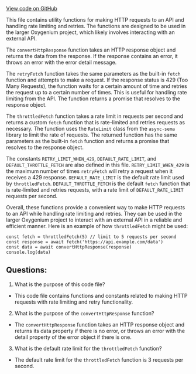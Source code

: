 [View code on GitHub](https://github.com/oxygenium-network/oxygenium-web3/packages/web3/src/api/utils.ts)

This file contains utility functions for making HTTP requests to an API and handling rate limiting and retries. The functions are designed to be used in the larger Oxygenium project, which likely involves interacting with an external API.

The `convertHttpResponse` function takes an HTTP response object and returns the data from the response. If the response contains an error, it throws an error with the error detail message.

The `retryFetch` function takes the same parameters as the built-in `fetch` function and attempts to make a request. If the response status is 429 (Too Many Requests), the function waits for a certain amount of time and retries the request up to a certain number of times. This is useful for handling rate limiting from the API. The function returns a promise that resolves to the response object.

The `throttledFetch` function takes a rate limit in requests per second and returns a custom `fetch` function that is rate-limited and retries requests as necessary. The function uses the `RateLimit` class from the `async-sema` library to limit the rate of requests. The returned function has the same parameters as the built-in `fetch` function and returns a promise that resolves to the response object.

The constants `RETRY_LIMIT_WHEN_429`, `DEFAULT_RATE_LIMIT`, and `DEFAULT_THROTTLE_FETCH` are also defined in this file. `RETRY_LIMIT_WHEN_429` is the maximum number of times `retryFetch` will retry a request when it receives a 429 response. `DEFAULT_RATE_LIMIT` is the default rate limit used by `throttledFetch`. `DEFAULT_THROTTLE_FETCH` is the default `fetch` function that is rate-limited and retries requests, with a rate limit of `DEFAULT_RATE_LIMIT` requests per second.

Overall, these functions provide a convenient way to make HTTP requests to an API while handling rate limiting and retries. They can be used in the larger Oxygenium project to interact with an external API in a reliable and efficient manner. Here is an example of how `throttledFetch` might be used:

```
const fetch = throttledFetch(5) // limit to 5 requests per second
const response = await fetch('https://api.example.com/data')
const data = await convertHttpResponse(response)
console.log(data)
```
## Questions: 
 1. What is the purpose of this code file?
- This code file contains functions and constants related to making HTTP requests with rate limiting and retry functionality.

2. What is the purpose of the `convertHttpResponse` function?
- The `convertHttpResponse` function takes an HTTP response object and returns its data property if there is no error, or throws an error with the detail property of the error object if there is one.

3. What is the default rate limit for the `throttledFetch` function?
- The default rate limit for the `throttledFetch` function is 3 requests per second.